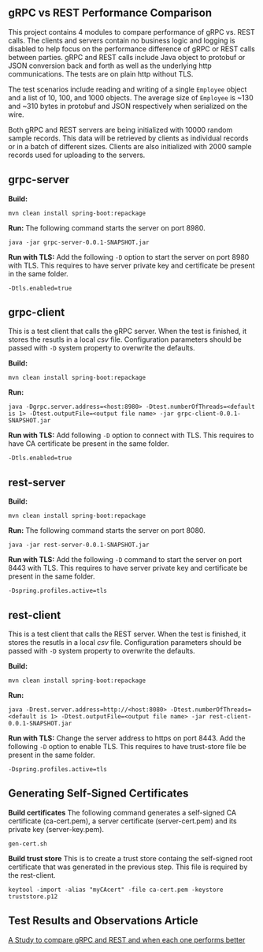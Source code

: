 gRPC vs REST Performance Comparison
--------------------------------------------

This project contains 4 modules to compare performance of gRPC vs. REST calls. The clients and servers contain no business logic and logging is disabled to help focus on the performance difference of gRPC or REST calls between parties. gRPC and REST calls include Java object to protobuf or JSON conversion back and forth as well as the underlying http communications. The tests are on plain http without TLS.

The test scenarios include reading and writing of a single `Employee` object and a list of 10, 100, and 1000 objects. The average size of `Employee` is ~130 and ~310 bytes in protobuf and JSON respectively when serialized on the wire. 

Both gRPC and REST servers are being initialized with 10000 random sample records. This data will be retrieved by clients as individual records or in a batch of different sizes. Clients are also initialized with 2000 sample records used for uploading to the servers.    

## grpc-server ##

**Build:**
```
mvn clean install spring-boot:repackage
```

**Run:**
The following command starts the server on port 8980.
```
java -jar grpc-server-0.0.1-SNAPSHOT.jar
```

**Run with TLS:**
Add the following `-D` option to start the server on port 8980 with TLS. This requires to have server private key and certificate be present in the same folder.
```
-Dtls.enabled=true
```

## grpc-client ##

This is a test client that calls the gRPC server. When the test is finished, it stores the resutls in a local *csv* file. Configuration parameters should be passed with `-D` system property to overwrite the defaults.

**Build:**
```
mvn clean install spring-boot:repackage
```

**Run:**
```
java -Dgrpc.server.address=<host:8980> -Dtest.numberOfThreads=<default is 1> -Dtest.outputFile=<output file name> -jar grpc-client-0.0.1-SNAPSHOT.jar
```

**Run with TLS:**
Add following `-D` option to connect with TLS. This requires to have CA certificate be present in the same folder.
```
-Dtls.enabled=true
```

## rest-server ##

**Build:**
```
mvn clean install spring-boot:repackage
```

**Run:**
The following command starts the server on port 8080.
```
java -jar rest-server-0.0.1-SNAPSHOT.jar
```

**Run with TLS:**
Add the following `-D` command to start the server on port 8443 with TLS. This requires to have server private key and certificate be present in the same folder.
```
-Dspring.profiles.active=tls
```

## rest-client ##

This is a test client that calls the REST server. When the test is finished, it stores the resutls in a local *csv* file. Configuration parameters should be passed with `-D` system property to overwrite the defaults.

**Build:**
```
mvn clean install spring-boot:repackage
```

**Run:**
```
java -Drest.server.address=http://<host:8080> -Dtest.numberOfThreads=<default is 1> -Dtest.outputFile=<output file name> -jar rest-client-0.0.1-SNAPSHOT.jar
```
**Run with TLS:**
Change the server address to https on port 8443. Add the following `-D` option to enable TLS. This requires to have trust-store file be present in the same folder.
```
-Dspring.profiles.active=tls
```
## Generating Self-Signed Certificates ##

**Build certificates**
The following command generates a self-signed CA certificate (ca-cert.pem), a server certificate (server-cert.pem) and its private key (server-key.pem).
```
gen-cert.sh
```

**Build trust store**
This is to create a trust store containg the self-signed root certificate that was generated in the previous step. This file is required by the rest-client.
```
keytool -import -alias "myCAcert" -file ca-cert.pem -keystore truststore.p12
```

## Test Results and Observations Article ##

[A Study to compare gRPC and REST and when each one performs better](https://www.linkedin.com/pulse/grpc-rest-which-one-performs-better-reza-asadollahi) 
